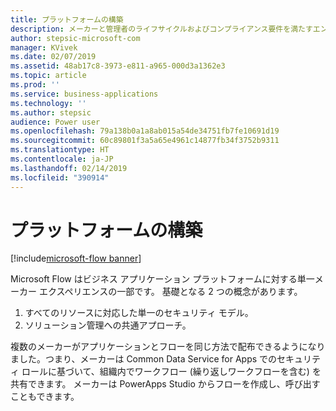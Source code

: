 ```yaml
---
title: プラットフォームの構築
description: メーカーと管理者のライフサイクルおよびコンプライアンス要件を満たすエンタープライズ レベルのプラットフォーム。
author: stepsic-microsoft-com
manager: KVivek
ms.date: 02/07/2019
ms.assetid: 48ab17c8-3973-e811-a965-000d3a1362e3
ms.topic: article
ms.prod: ''
ms.service: business-applications
ms.technology: ''
ms.author: stepsic
audience: Power user
ms.openlocfilehash: 79a138b0a1a8ab015a54de34751fb7fe10691d19
ms.sourcegitcommit: 60c89801f3a5a65e4961c14877fb34f3752b9311
ms.translationtype: HT
ms.contentlocale: ja-JP
ms.lasthandoff: 02/14/2019
ms.locfileid: "390914"
---
```

# <a name="building-the-platform"></a>プラットフォームの構築


[!include[microsoft-flow banner](../includes/microsoft-flow.md)]

Microsoft Flow はビジネス アプリケーション プラットフォームに対する単一メーカー エクスペリエンスの一部です。 基礎となる 2 つの概念があります。

1. すべてのリソースに対応した単一のセキュリティ モデル。
1. ソリューション管理への共通アプローチ。 

複数のメーカーがアプリケーションとフローを同じ方法で配布できるようになりました。つまり、メーカーは Common Data Service for Apps でのセキュリティ ロールに基づいて、組織内でワークフロー (繰り返しワークフローを含む) を共有できます。 メーカーは PowerApps Studio からフローを作成し、呼び出すこともできます。